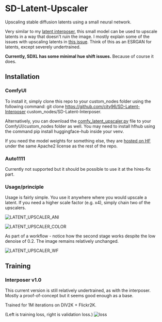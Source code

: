 # SD-Latent-Upscaler
Upscaling stable diffusion latents using a small neural network.

Very similar to my [latent interposer](https://github.com/city96/SD-Latent-Interposer/tree/main), this small model can be used to upscale latents in a way that doesn't ruin the image. I mostly explain some of the issues with upscaling latents in [this issue](https://github.com/city96/SD-Advanced-Noise/issues/1#issuecomment-1678193121). Think of this as an ESRGAN for latents, except severely undertrained.

**Currently, SDXL has some minimal hue shift issues.** Because of course it does.

## Installation

### ComfyUI

To install it, simply clone this repo to your custom_nodes folder using the following command: git clone https://github.com/city96/SD-Latent-Interposer custom_nodes/SD-Latent-Interposer.

Alternatively, you can download the [comfy_latent_upscaler.py](https://github.com/city96/SD-Latent-Upscaler/blob/main/comfy_latent_upscaler.py) file to your ComfyUI/custom_nodes folder as well. You may need to install hfhub using the command pip install huggingface-hub inside your venv.

If you need the model weights for something else, they are [hosted on HF](https://huggingface.co/city96/SD-Latent-Upscaler/tree/main) under the same Apache2 license as the rest of the repo.

### Auto1111

Currently not supported but it should be possible to use it at the hires-fix part.

### Usage/principle

Usage is fairly simple. You use it anywhere where you would upscale a latent. If you need a higher scale factor (e.g. x4), simply chain two of the upscalers.

![LATENT_UPSCALER_ANI](https://github.com/city96/SD-Latent-Upscaler/assets/125218114/dc187631-fd94-445e-9f20-a5741091bb0e)

![LATENT_UPSCALER_COLOR](https://github.com/city96/SD-Latent-Upscaler/assets/125218114/ec6997ce-664b-4956-a947-503b8b591f73)

As part of a workflow - notice how the second stage works despite the low denoise of 0.2. The image remains relatively unchanged.

![LATENT_UPSCALER_WF](https://github.com/city96/SD-Latent-Upscaler/assets/125218114/6ae1779d-42ec-413e-8e44-1b9b8a1e2663)

## Training

### Interposer v1.0 

This current version is still relatively undertrained, as with the interposer. Mostly a proof-of-concept but it seems good enough as a base.

Trained for 1M iterations on DIV2K + Flickr2K.

(Left is training loss, right is validation loss.)
![loss](https://github.com/city96/SD-Latent-Upscaler/assets/125218114/edbc30b4-56b4-4b74-8c0b-3ab35916e963)
